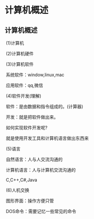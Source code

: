 # 计算机概述

## **计算机概述**

​	(1)计算机

​	(2)计算机硬件

​	(3)计算机软件

​		系统软件：window,linux,mac

​		应用软件：qq,微信

​	(4)软件开发(理解)

​		软件：是由数据和指令组成的。(计算器)

​		开发：就是把软件做出来。

​		如何实现软件开发呢?

​			就是使用开发工具和计算机语言做出东西来

​	(5)语言

​		自然语言：人与人交流沟通的

​		计算机语言：人与计算机交流沟通的

​			C,C++,C#,Java

​	(6)人机交换

​		图形界面：操作方便只管

​		DOS命令：需要记忆一些常见的命令


